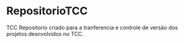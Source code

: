 # RepositorioTCC
TCC
Repositorio criado para a tranferencia e controle de versão dos projetos desnvolvidos no TCC.
